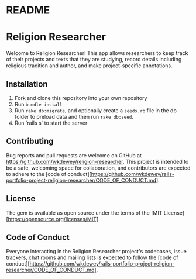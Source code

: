# README


# Religion Researcher

Welcome to Religion Researcher! This app allows researchers to keep track of their projects and texts that they are studying, record details including religious tradition and author, and make project-specific annotations.

## Installation

1. Fork and clone this repository into your own repository
2. Run `bundle install`
3. Run `rake db:migrate`, and optionally create a `seeds.rb` file in the db folder to preload data and then run `rake db:seed`.
4. Run 'rails s' to start the server


## Contributing

Bug reports and pull requests are welcome on GitHub at https://github.com/wkdewey/religion-researcher. This project is intended to be a safe, welcoming space for collaboration, and contributors are expected to adhere to the [code of conduct][https://github.com/wkdewey/rails-portfolio-project-religion-researcher/CODE_OF_CONDUCT.md].


## License

The gem is available as open source under the terms of the [MIT License][https://opensource.org/licenses/MIT].

## Code of Conduct

Everyone interacting in the Religion Researcher project's codebases, issue trackers, chat rooms and mailing lists is expected to follow the [code of conduct][https://github.com/wkdewey/rails-portfolio-project-religion-researcher/CODE_OF_CONDUCT.md].
